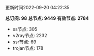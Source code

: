 更新时间2022-09-20 04:22:35

**总订阅: 98**
**总节点: 9449**
**有效节点: 2784**
- ss节点: 305
- v2ray节点: 2232
- ssr节点: 69
- trojan节点: 178
